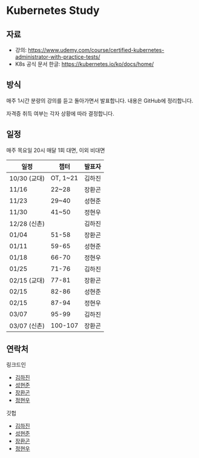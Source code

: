 # Kubernetes Study

## 자료

- 강의: <https://www.udemy.com/course/certified-kubernetes-administrator-with-practice-tests/>
- K8s 공식 문서 한글: <https://kubernetes.io/ko/docs/home/>

## 방식

매주 1시간 분량의 강의를 듣고 돌아가면서 발표합니다.
내용은 GitHub에 정리합니다.

자격증 취득 여부는 각자 상황에 따라 결정합니다.

## 일정

매주 목요일 20시
매달 1회 대면, 이외 비대면

| 일정         | 챕터     | 발표자 |
| ------------ | -------- | ------ |
| 10/30 (교대) | OT, 1~21 | 김하진 |
| 11/16        | 22~28    | 장환곤 |
| 11/23        | 29~40    | 성현준 |
| 11/30        | 41~50    | 정현우 |
| 12/28 (신촌) |          | 김하진 |
| 01/04        | 51-58    | 장환곤 |
| 01/11        | 59-65    | 성현준 |
| 01/18        | 66-70    | 정현우 |
| 01/25        | 71-76    | 김하진 |
| 02/15 (교대)  | 77-81    | 장환곤 |
| 02/15        | 82-86    | 성현준 |
| 02/15        | 87-94    | 정현우 |
| 03/07        | 95-99    | 김하진 |
| 03/07 (신촌)  | 100-107  | 장환곤 |


## 연락처

링크드인

- [김하진](https://www.linkedin.com/in/kim-hajin)
- [성현준](https://www.linkedin.com/in/hyunjoon-sung/)
- [장환곤](https://www.linkedin.com/in/%ED%99%98%EA%B3%A4-%EC%9E%A5-47ab68291/)
- [정현우](https://www.linkedin.com/in/hyeonwoo-jung-1246601b6/)

깃헙

- [김하진](https://github.com/hajin-kim)
- [성현준](https://github.com/sunghj1118)
- [장환곤](https://github.com/HwanGonJang)
- [정현우](https://github.com/BLUEBERRYLJ)
